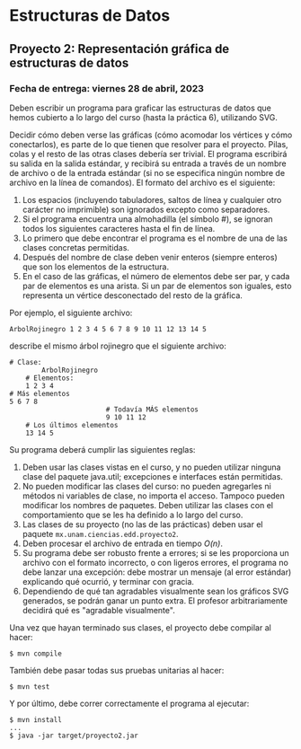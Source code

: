 Estructuras de Datos
====================

Proyecto 2: Representación gráfica de estructuras de datos
--------------------

### Fecha de entrega: viernes 28 de abril, 2023

Deben escribir un programa para graficar las estructuras de datos que hemos
cubierto a lo largo del curso (hasta la práctica 6), utilizando SVG.

Decidir cómo deben verse las gráficas (cómo acomodar los vértices y cómo
conectarlos), es parte de lo que tienen que resolver para el proyecto. Pilas,
colas y el resto de las otras clases debería ser trivial.
El programa escribirá su salida en la salida estándar, y recibirá su entrada a
través de un nombre de archivo o de la entrada estándar (si no se especifica
ningún nombre de archivo en la línea de comandos). El formato del archivo es el
siguiente:

1. Los espacios (incluyendo tabuladores, saltos de línea y cualquier otro
carácter no imprimible) son ignorados excepto como separadores.
2.  Si el programa encuentra una almohadilla (el símbolo #), se ignoran todos los
siguientes caracteres hasta el fin de línea.
3. Lo primero que debe encontrar el programa es el nombre de una de las clases
concretas permitidas.
4. Después del nombre de clase deben venir enteros (siempre enteros) que son los
elementos de la estructura.
5. En el caso de las gráficas, el número de elementos debe ser par, y cada par
de elementos es una arista. Si un par de elementos son iguales, esto
representa un vértice desconectado del resto de la gráfica.

Por ejemplo, el siguiente archivo:
```
ArbolRojinegro 1 2 3 4 5 6 7 8 9 10 11 12 13 14 5
```

describe el mismo árbol rojinegro que el siguiente archivo:
```
# Clase:
        ArbolRojinegro
    # Elementos:
    1 2 3 4
# Más elementos
5 6 7 8
                        # Todavía MÁS elementos
                        9 10 11 12
    # Los últimos elementos
    13 14 5
```

Su programa deberá cumplir las siguientes reglas:

1. Deben usar las clases vistas en el curso, y no pueden utilizar ninguna clase
del paquete java.util; excepciones e interfaces están permitidas.
2. No pueden modificar las clases del curso: no pueden agregarles ni métodos ni
variables de clase, no importa el acceso. Tampoco pueden modificar los
nombres de paquetes. Deben utilizar las clases con el comportamiento que se
les ha definido a lo largo del curso.
3. Las clases de su proyecto (no las de las prácticas) deben usar el paquete
`mx.unam.ciencias.edd.proyecto2`.
4. Deben procesar el archivo de entrada en tiempo *O(n)*.
5. Su programa debe ser robusto frente a errores; si se les proporciona un
archivo con el formato incorrecto, o con ligeros errores, el programa no debe
lanzar una excepción: debe mostrar un mensaje (al error estándar) explicando
qué ocurrió, y terminar con gracia.
6. Dependiendo de qué tan agradables visualmente sean los gráficos SVG
generados, se podrán ganar un punto extra. El profesor arbitrariamente
decidirá qué es "agradable visualmente".

Una vez que hayan terminado sus clases, el proyecto debe compilar al hacer:

```
$ mvn compile
```

También debe pasar todas sus pruebas unitarias al hacer:

```
$ mvn test
```

Y por último, debe correr correctamente el programa al ejecutar:

```
$ mvn install
...
$ java -jar target/proyecto2.jar
```

